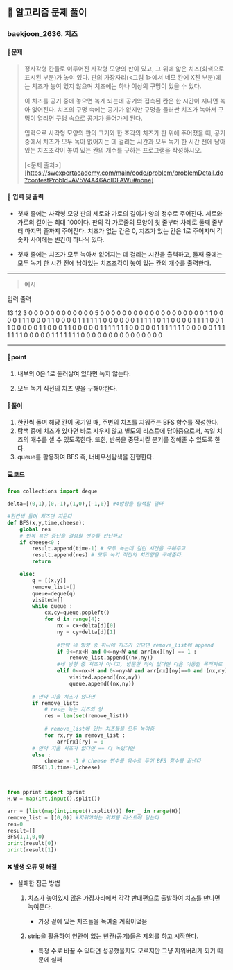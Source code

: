 ## 🐌 알고리즘 문제 풀이

### baekjoon_2636. 치즈

#### 📒문제

> 정사각형 칸들로 이루어진 사각형 모양의 판이 있고, 그 위에 얇은 치즈(회색으로 표시된 부분)가 놓여 있다. 판의 가장자리(<그림 1>에서 네모 칸에 X친 부분)에는 치즈가 놓여 있지 않으며 치즈에는 하나 이상의 구멍이 있을 수 있다.
>
> 이 치즈를 공기 중에 놓으면 녹게 되는데 공기와 접촉된 칸은 한 시간이 지나면 녹아 없어진다. 치즈의 구멍 속에는 공기가 없지만 구멍을 둘러싼 치즈가 녹아서 구멍이 열리면 구멍 속으로 공기가 들어가게 된다. 
>
> 입력으로 사각형 모양의 판의 크기와 한 조각의 치즈가 판 위에 주어졌을 때, 공기 중에서 치즈가 모두 녹아 없어지는 데 걸리는 시간과 모두 녹기 한 시간 전에 남아있는 치즈조각이 놓여 있는 칸의 개수를 구하는 프로그램을 작성하시오.
>
> [<문제 출처>][https://swexpertacademy.com/main/code/problem/problemDetail.do?contestProbId=AV5V4A46AdIDFAWu#none]

#### :pushpin: 입력 및 출력

- 첫째 줄에는 사각형 모양 판의 세로와 가로의 길이가 양의 정수로 주어진다. 세로와 가로의 길이는 최대 100이다. 판의 각 가로줄의 모양이 윗 줄부터 차례로 둘째 줄부터 마지막 줄까지 주어진다. 치즈가 없는 칸은 0, 치즈가 있는 칸은 1로 주어지며 각 숫자 사이에는 빈칸이 하나씩 있다.

- 첫째 줄에는 치즈가 모두 녹아서 없어지는 데 걸리는 시간을 출력하고, 둘째 줄에는 모두 녹기 한 시간 전에 남아있는 치즈조각이 놓여 있는 칸의 개수를 출력한다.

---

> 예시

입력				 			출력 

13 12											3
0 0 0 0 0 0 0 0 0 0 0 0				5
0 0 0 0 0 0 0 0 0 0 0 0
0 0 0 0 0 0 0 1 1 0 0 0
0 1 1 1 0 0 0 1 1 0 0 0
0 1 1 1 1 1 1 0 0 0 0 0
0 1 1 1 1 1 0 1 1 0 0 0
0 1 1 1 1 0 0 1 1 0 0 0
0 0 1 1 0 0 0 1 1 0 0 0
0 0 1 1 1 1 1 1 1 0 0 0
0 0 1 1 1 1 1 1 1 0 0 0
0 0 1 1 1 1 1 1 1 0 0 0
0 0 1 1 1 1 1 1 1 0 0 0
0 0 0 0 0 0 0 0 0 0 0 0

----




#### 🚀point

1. 내부의 0은 1로 둘러쌓여 있다면 녹지 않는다.

1. 모두 녹기 직전의 치즈 양을 구해야한다.

   


#### 🔎풀이

1. 한칸씩 돌며 해당 칸이 공기일 때, 주변의 치즈를 지워주는 BFS 함수를 작성한다.
1. 탐색 중에 치즈가 있다면 바로 지우지 않고 별도의 리스트에 담아줌으로써, 녹일 치즈의 개수를 셀 수 있도록한다. 또한, 반복을 중단시킬 분기를 정해줄 수 있도록 한다.
1. queue를 활용하여 BFS 즉, 너비우선탐색을 진행한다.


#### 💻코드

```python
from collections import deque

delta=[(0,1),(0,-1),(1,0),(-1,0)] #4방향을 탐색할 델타

#한칸씩 돌며 치즈면 지운다
def BFS(x,y,time,cheese):
    global res
 	# 반복 혹은 중단을 결정할 변수를 판단하고
    if cheese<0 : 
        result.append(time-1) # 모두 녹는데 걸린 시간을 구해주고
        result.append(res) # 모두 녹기 직전의 치즈양을 구해준다.
        return

    else:
        q = [(x,y)]
        remove_list=[]
        queue=deque(q)
        visited=[]
        while queue :
            cx,cy=queue.popleft()
            for d in range(4):
                nx = cx+delta[d][0]
                ny = cy+delta[d][1]
				
                #만약 네 방향 중 하나에 치즈가 있다면 remove_list에 append
                if 0<=nx<H and 0<=ny<W and arr[nx][ny] == 1 :
                    remove_list.append((nx,ny))
                #네 방향 중 치즈가 아니고, 방문한 적이 없다면 다음 이동할 목적지로 넣는다    
                elif 0<=nx<H and 0<=ny<W and arr[nx][ny]==0 and (nx,ny) not in visited :
                    visited.append((nx,ny))
                    queue.append((nx,ny))
		
        # 만약 지울 치즈가 있다면
        if remove_list:
            # res는 녹는 치즈의 양
            res = len(set(remove_list))
            
            # remove_list에 있는 치즈들을 모두 녹여줌
            for rx,ry in remove_list :
                arr[rx][ry] = 0
        # 만약 지울 치즈가 없다면 == 다 녹았다면        
        else :
            cheese = -1 # cheese 변수를 음수로 두어 BFS 함수를 끝낸다
        BFS(1,1,time+1,cheese)



from pprint import pprint
H,W = map(int,input().split())

arr = [list(map(int,input().split())) for _ in range(H)]
remove_list = [(0,0)] #지워야하는 위치를 리스트에 담는다
res=0
result=[]
BFS(1,1,0,0)
print(result[0])
print(result[1])

```



#### ❌ 발생 오류 및 해결

- 실패한 접근 방법

  1. 치즈가 놓여있지 않은 가장자리에서 각각 반대편으로 출발하여 치즈를 만나면 녹여준다.

     - 가장 겉에 있는 치즈들을 녹여줄 계획이었음

  2. strip을 활용하여 연관이 없는 빈칸(공기)들은 제외를 하고 시작한다.

     - 특정 수로 바꿀 수 있다면 성공했을지도 모르지만 그냥 지워버리게 되기 때문에 실패

     


